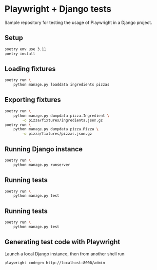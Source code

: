 # Playwright + Django tests

Sample repository for testing the usage of Playwright in a Django project.


## Setup

```sh
poetry env use 3.11
poetry install
```

## Loading fixtures

```sh
poetry run \
    python manage.py loaddata ingredients pizzas
```

## Exporting fixtures

```sh
poetry run \
    python manage.py dumpdata pizza.Ingredient \
        -o pizza/fixtures/ingredients.json.gz
poetry run \
    python manage.py dumpdata pizza.Pizza \
        -o pizza/fixtures/pizzas.json.gz
```

## Running Django instance

```sh
poetry run \
    python manage.py runserver
```

## Running tests

```sh
poetry run \
    python manage.py test
```

## Running tests

```sh
poetry run \
    python manage.py test
```

## Generating test code with Playwright

Launch a local Django instance, then from another shell run

```sh
playwright codegen http://localhost:8000/admin
```
